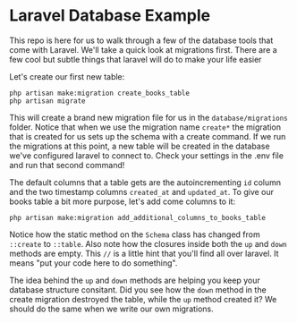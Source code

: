 # Laravel Database Example

This repo is here for us to walk through a few of the database tools that come with Laravel. We'll take a quick look at migrations first. There are a few cool but subtle things that laravel will do to make your life easier

Let's create our first new table:

```
php artisan make:migration create_books_table
php artisan migrate
```

This will create a brand new migration file for us in the `database/migrations` folder. Notice that when we use the migration name `create*` the migration that is created for us sets up the schema with a create command. If we run the migrations at this point, a new table will be created in the database we've configured laravel to connect to. Check your settings in the .env file and run that second command!

The default columns that a table gets are the autoincrementing `id` column and the two timestamp columns `created_at` and `updated_at`. To give our books table a bit more purpose, let's add come columns to it:

```
php artisan make:migration add_additional_columns_to_books_table
```

Notice how the static method on the `Schema` class has changed from `::create` to `::table`. Also note how the closures inside both the `up` and `down` methods are empty. This `//` is a little hint that you'll find all over laravel. It means "put your code here to do something".

The idea behind the `up` and `down` methods are helping you keep your database structure consitant. Did you see how the `down` method in the create migration destroyed the table, while the `up` method created it? We should do the same when we write our own migrations.
